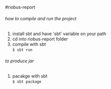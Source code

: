 #riobus-report

<h6>how to compile and run the project</h6>

<ol>
    <li>install sbt and have 'sbt' variable on your path</li>
    <li>cd into riobus-report folder</li>
    <li>compile with sbt<br>
    <code>$ sbt run</code></li>
</ol>
<h6>to produce jar</h6>
<ol>
    <li>pacakge with sbt<br>
    <code>$ sbt package</code></li>
</ol>